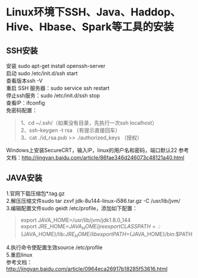 # Linux环境下SSH、Java、Haddop、Hive、Hbase、Spark等工具的安装

## SSH安装

安装 sudo apt-get install openssh-server  
启动 sudo /etc/init.d/ssh start  
查看版本ssh -V  
重启 SSH 服务器：sudo service ssh restart  
停止ssh服务：sudo /etc/init.d/ssh stop  
查看IP：ifconfig  
免密码配置：
>1、cd ~/.ssh/（如果没有目录，先执行一次ssh localhost）  
2、ssh-keygen -t rsa （有提示直接回车）  
3、cat ./id_rsa.pub >> ./authorized_keys （授权）  

Windows上安装SecureCRT，输入IP，linux的用户名和密码，端口默认22
参考文档：http://jingyan.baidu.com/article/86fae346d246073c48121a40.html


## JAVA安装

1.官网下载压缩包*.tag.gz  
2.解压压缩文件sudo tar zxvf jdk-8u144-linux-i586.tar.gz -C /usr/lib/jvm/    
3.编辑配置文件sudo geidt /etc/profile，添加如下配置：  
>export JAVA_HOME=/usr/lib/jvm/jdk1.8.0_144  
export JRE_HOME=${JAVA_HOME}/jre  
export CLASSPATH=.:${JAVA_HOME}/lib:${JRE_HOME}/lib  
export PATH=${JAVA_HOME}/bin:$PATH

4.执行命令使配置生效source /etc/profile  
5.重启linux  
参考文档：http://jingyan.baidu.com/article/0964eca26917b18285f53616.html


